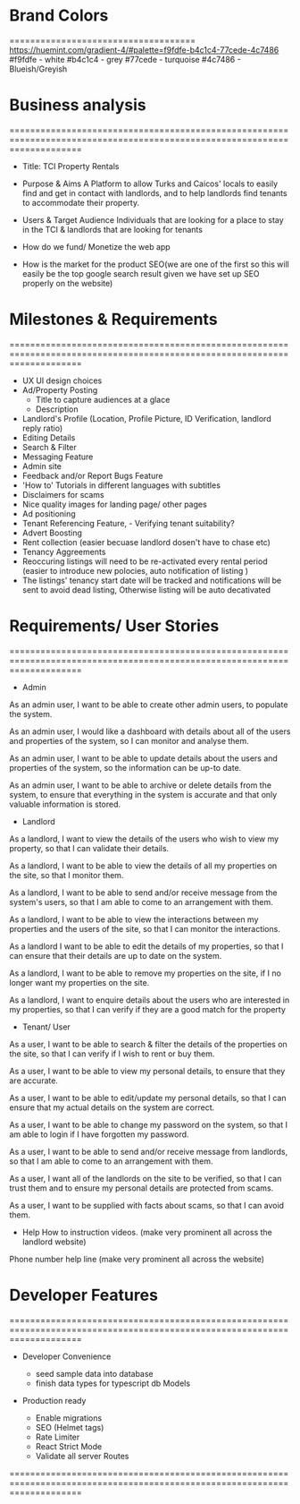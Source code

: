 # Brand Colors
====================================
https://huemint.com/gradient-4/#palette=f9fdfe-b4c1c4-77cede-4c7486
#f9fdfe   - white
#b4c1c4  - grey
#77cede  - turquoise
#4c7486  - Blueish/Greyish

# Business analysis
==========================================================================================================================
* Title:
  TCI Property Rentals

* Purpose & Aims
  A Platform to allow Turks and Caicos' locals to easily find and get in contact with landlords, and to help landlords find tenants to accommodate their property.

* Users & Target Audience
  Individuals that are looking for a place to stay in the TCI & landlords that are looking for tenants

* How do we fund/ Monetize the web app

* How is the market for the product
  SEO(we are one of the first so this will easily be the top google search result given we have set up SEO properly on the website)
    

# Milestones & Requirements
==========================================================================================================================
- UX UI design choices
- Ad/Property Posting
    * Title to capture audiences at a glace
    * Description
- Landlord's Profile (Location, Profile Picture, ID Verification, landlord reply ratio)
- Editing Details
- Search & Filter
- Messaging Feature
- Admin site
- Feedback and/or Report Bugs Feature
- 'How to' Tutorials in different languages with subtitles 
- Disclaimers for scams 
- Nice quality images for landing page/ other pages
- Ad positioning
- Tenant Referencing Feature, - Verifying tenant suitability?
- Advert Boosting
- Rent collection (easier becuase landlord dosen't have to chase etc)
- Tenancy Aggreements
- Reoccuring listings will need to be re-activated every rental period (easier to introduce new polocies, auto notification of listing )
- The listings' tenancy start date will be tracked and notifications will be sent to avoid dead listing, Otherwise listing will be auto decativated


# Requirements/ User Stories
==========================================================================================================================
* Admin

As an admin user, I want to be able to create other admin users, to populate the system.

As an admin user, I would like a dashboard with details about all of the users and properties of the system, so I can monitor and analyse them.

As an admin user, I want to be able to update details about the users and properties of the system, so the information can be up-to date.

As an admin user, I want to be able to archive or delete details from the system, to ensure that everything in the system 
is accurate and that only valuable information is stored.


* Landlord

As a landlord, I want to view the details of the users who wish to view my property, so that I can validate their details.

As a landlord, I want to be able to view the details of all my properties on the site, so that I monitor them.

As a landlord, I want to be able to send and/or receive message from the system's users, so that I am able to come to an arrangement with them.

As a landlord, I want to be able to view the interactions between my properties and the users of the site, so that I can monitor the interactions.

As a landlord I want to be able to edit the details of my properties, so that I can ensure that their details are up to date on the system. 

As a landlord, I want to be able to remove my properties on the site, if I no longer want my properties on the site. 

As a landlord, I want to enquire details about the users who are interested in my properties, so that I can verify if they are a good match for the property


* Tenant/ User

As a user, I want to be able to search & filter the details of the properties on the site, so that I can verify if I wish to rent or buy them.

As a user, I want to be able to view my personal details, to ensure that they are accurate.

As a user, I want to be able to edit/update my personal details, so that I can ensure that my actual details on the system are correct.

As a user, I want to be able to change my password on the system, so that I am able to login if I have forgotten my password.

As a user, I want to be able to send and/or receive message from landlords, so that I am able to come to an arrangement with them.

As a user, I want all of the landlords on the site to be verified, so that I can trust them and to ensure my personal details are protected from scams. 

As a user, I want to be supplied with facts about scams, so that I can avoid them.

* Help
How to instruction videos. (make very prominent all across the landlord website)

Phone number help line (make very prominent all across the website)

# Developer Features
==========================================================================================================================
- Developer Convenience
    * seed sample data into database
    * finish data types for typescript db Models

- Production ready
    * Enable migrations
    * SEO (Helmet tags)
    * Rate Limiter
    * React Strict Mode
    * Validate all server Routes

==========================================================================================================================

